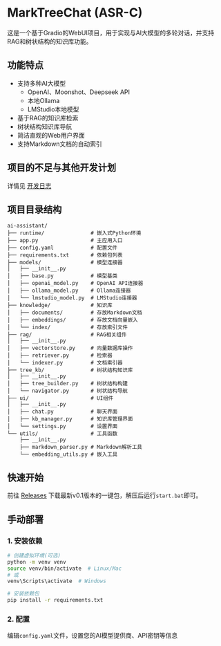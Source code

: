 # MarkTreeChat (ASR-C)

这是一个基于Gradio的WebUI项目，用于实现与AI大模型的多轮对话，并支持RAG和树状结构的知识库功能。

## 功能特点

- 支持多种AI大模型
  - OpenAI、Moonshot、Deepseek API
  - 本地Ollama
  - LMStudio本地模型
- 基于RAG的知识库检索
- 树状结构知识库导航
- 简洁直观的Web用户界面
- 支持Markdown文档的自动索引

## 项目的不足与其他开发计划

详情见 [开发日志](Developer_Log.md)

## 项目目录结构

```text
ai-assistant/
├── runtime/               # 嵌入式Python环境
├── app.py                 # 主应用入口
├── config.yaml            # 配置文件
├── requirements.txt       # 依赖包列表
├── models/                # 模型连接器
│   ├── __init__.py
│   ├── base.py            # 模型基类
│   ├── openai_model.py    # OpenAI API连接器
│   ├── ollama_model.py    # Ollama连接器
│   └── lmstudio_model.py  # LMStudio连接器
├── knowledge/             # 知识库
│   ├── documents/         # 存放Markdown文档
│   ├── embeddings/        # 存放文档向量嵌入
│   └── index/             # 存放索引文件
├── rag/                   # RAG相关组件
│   ├── __init__.py
│   ├── vectorstore.py     # 向量数据库操作
│   ├── retriever.py       # 检索器
│   └── indexer.py         # 文档索引器
├── tree_kb/               # 树状结构知识库
│   ├── __init__.py
│   ├── tree_builder.py    # 树状结构构建
│   └── navigator.py       # 树状结构导航
├── ui/                    # UI组件
│   ├── __init__.py
│   ├── chat.py            # 聊天界面
│   ├── kb_manager.py      # 知识库管理界面
│   └── settings.py        # 设置界面
└── utils/                 # 工具函数
    ├── __init__.py
    ├── markdown_parser.py # Markdown解析工具
    └── embedding_utils.py # 嵌入工具
```

## 快速开始

前往 [Releases](https://github.com/TurkeyC/MarkTreeChat/releases/download/v0.1/MarkTreeChat_OneKey_v0.1.zip) 下载最新v0.1版本的一键包，解压后运行`start.bat`即可。

## 手动部署

### 1. 安装依赖

```bash
# 创建虚拟环境(可选)
python -m venv venv
source venv/bin/activate  # Linux/Mac
# 或
venv\Scripts\activate  # Windows

# 安装依赖包
pip install -r requirements.txt
```

### 2. 配置

编辑`config.yaml`文件，设置您的AI模型提供商、API密钥等信息
